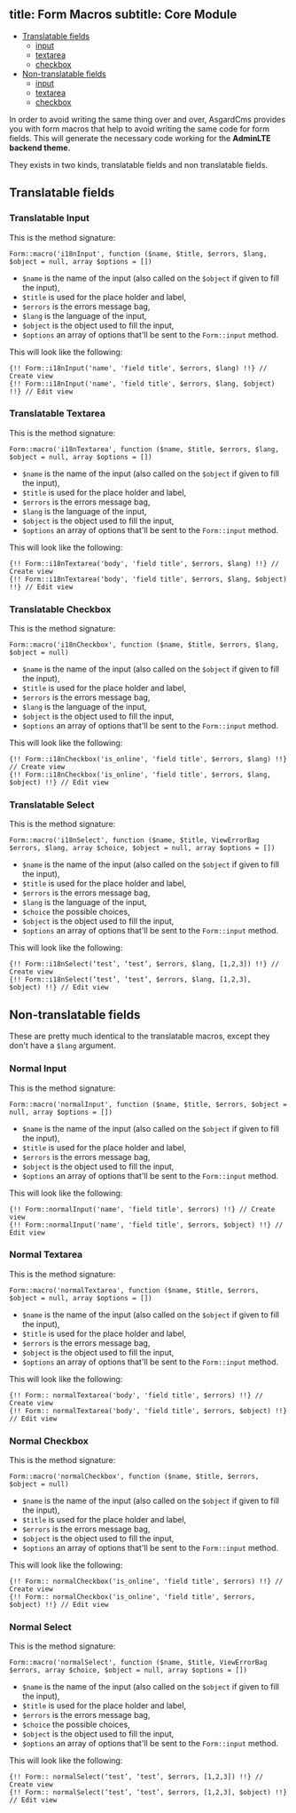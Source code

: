 title: Form Macros
subtitle: Core Module
-------

- [Translatable fields](#translatable-fields)
	- [input](#translatable-input)
	- [textarea](#translatable-textarea)
	- [checkbox](#translatable-checkbox)
- [Non-translatable fields](#non-translatable-fields)
	- [input](#normal-input)
	- [textarea](#normal-textarea)
	- [checkbox](#normal-checkbox)

In order to avoid writing the same thing over and over, AsgardCms provides you with form macros that help to avoid writing the same code for form fields. This will generate the necessary code working for the **AdminLTE backend theme**.

They exists in two kinds, translatable fields and non translatable fields.

## <a class="anchor" name="translatable-fields" href="#translatable-fields"></a> Translatable fields


### <a class="anchor" name="translatable-input" href="#translatable-input"></a> Translatable Input

This is the method signature:

``` .language-php
Form::macro('i18nInput', function ($name, $title, $errors, $lang, $object = null, array $options = [])
```
- `$name` is the name of the input (also called on the `$object` if given to fill the input),
- `$title` is used for the place holder and label,
- `$errors` is the errors message bag,
- `$lang` is the language of the input,
- `$object` is the object used to fill the input,
- `$options` an array of options that'll be sent to the `Form::input` method.

This will look like the following:

``` .language-php
{!! Form::i18nInput('name', 'field title', $errors, $lang) !!} // Create view
{!! Form::i18nInput('name', 'field title', $errors, $lang, $object) !!} // Edit view
```


### <a class="anchor" name="translatable-textarea" href="#translatable-textarea"></a> Translatable Textarea

This is the method signature:

``` .language-php
Form::macro('i18nTextarea', function ($name, $title, $errors, $lang, $object = null, array $options = [])
```
- `$name` is the name of the input (also called on the `$object` if given to fill the input),
- `$title` is used for the place holder and label,
- `$errors` is the errors message bag,
- `$lang` is the language of the input,
- `$object` is the object used to fill the input,
- `$options` an array of options that'll be sent to the `Form::input` method.

This will look like the following:

``` .language-php
{!! Form::i18nTextarea('body', 'field title', $errors, $lang) !!} // Create view
{!! Form::i18nTextarea('body', 'field title', $errors, $lang, $object) !!} // Edit view
```


### <a class="anchor" name="translatable-checkbox" href="#translatable-checkbox"></a> Translatable Checkbox

This is the method signature:

``` .language-php
Form::macro('i18nCheckbox', function ($name, $title, $errors, $lang, $object = null)
```
- `$name` is the name of the input (also called on the `$object` if given to fill the input),
- `$title` is used for the place holder and label,
- `$errors` is the errors message bag,
- `$lang` is the language of the input,
- `$object` is the object used to fill the input,
- `$options` an array of options that'll be sent to the `Form::input` method.

This will look like the following:

``` .language-php
{!! Form::i18nCheckbox('is_online', 'field title', $errors, $lang) !!} // Create view
{!! Form::i18nCheckbox('is_online', 'field title', $errors, $lang, $object) !!} // Edit view
```

### <a class="anchor" name="translatable-select" href="#translatable-select"></a> Translatable Select

This is the method signature:

``` .language-php
Form::macro('i18nSelect', function ($name, $title, ViewErrorBag $errors, $lang, array $choice, $object = null, array $options = [])
```

- `$name` is the name of the input (also called on the `$object` if given to fill the input),
- `$title` is used for the place holder and label,
- `$errors` is the errors message bag,
- `$lang` is the language of the input,
- `$choice` the possible choices,
- `$object` is the object used to fill the input,
- `$options` an array of options that'll be sent to the `Form::input` method.

This will look like the following:

``` .language-php
{!! Form::i18nSelect(‘test’, ‘test’, $errors, $lang, [1,2,3]) !!} // Create view
{!! Form::i18nSelect(‘test’, ‘test’, $errors, $lang, [1,2,3],
$object) !!} // Edit view
```


## <a class="anchor" name="non-translatable-fields" href="#non-translatable-fields"></a> Non-translatable fields

These are pretty much identical to the translatable macros, except they don't have a `$lang` argument.

### <a class="anchor" name="normal-input" href="#normal-input"></a> Normal Input

This is the method signature:

``` .language-php
Form::macro('normalInput', function ($name, $title, $errors, $object = null, array $options = [])
```
- `$name` is the name of the input (also called on the `$object` if given to fill the input),
- `$title` is used for the place holder and label,
- `$errors` is the errors message bag,
- `$object` is the object used to fill the input,
- `$options` an array of options that'll be sent to the `Form::input` method.

This will look like the following:

``` .language-php
{!! Form::normalInput('name', 'field title', $errors) !!} // Create view
{!! Form::normalInput('name', 'field title', $errors, $object) !!} // Edit view
```



### <a class="anchor" name="normal-textarea" href="#normal-textarea"></a> Normal Textarea

This is the method signature:

``` .language-php
Form::macro('normalTextarea', function ($name, $title, $errors, $object = null, array $options = [])
```
- `$name` is the name of the input (also called on the `$object` if given to fill the input),
- `$title` is used for the place holder and label,
- `$errors` is the errors message bag,
- `$object` is the object used to fill the input,
- `$options` an array of options that'll be sent to the `Form::input` method.

This will look like the following:

``` .language-php
{!! Form:: normalTextarea('body', 'field title', $errors) !!} // Create view
{!! Form:: normalTextarea('body', 'field title', $errors, $object) !!} // Edit view
```



### <a class="anchor" name="normal-checkbox" href="#normal-checkbox"></a> Normal Checkbox

This is the method signature:

``` .language-php
Form::macro('normalCheckbox', function ($name, $title, $errors, $object = null)
```
- `$name` is the name of the input (also called on the `$object` if given to fill the input),
- `$title` is used for the place holder and label,
- `$errors` is the errors message bag,
- `$object` is the object used to fill the input,
- `$options` an array of options that'll be sent to the `Form::input` method.

This will look like the following:

``` .language-php
{!! Form:: normalCheckbox('is_online', 'field title', $errors) !!} // Create view
{!! Form:: normalCheckbox('is_online', 'field title', $errors, $object) !!} // Edit view
```

### <a class="anchor" name="normal-select" href="#normal-select"></a> Normal Select

This is the method signature:

``` .language-php
Form::macro('normalSelect', function ($name, $title, ViewErrorBag $errors, array $choice, $object = null, array $options = [])
```

- `$name` is the name of the input (also called on the `$object` if given to fill the input),
- `$title` is used for the place holder and label,
- `$errors` is the errors message bag,
- `$choice` the possible choices,
- `$object` is the object used to fill the input,
- `$options` an array of options that'll be sent to the `Form::input` method.

This will look like the following:


``` .language-php
{!! Form:: normalSelect(‘test’, ‘test’, $errors, [1,2,3]) !!} // Create view
{!! Form:: normalSelect(‘test’, ‘test’, $errors, [1,2,3], $object) !!} // Edit view
```


